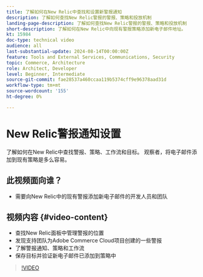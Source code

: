 ```yaml
---
title: 了解如何在New Relic中查找和设置新警报通知
description: 了解如何查找New Relic警报的警报、策略和投放机制
landing-page-description: 了解如何查找New Relic警报的警报、策略和投放机制
short-description: 了解如何在New Relic中向现有警报策略添加新电子邮件地址。
kt: 15984
doc-type: technical video
audience: all
last-substantial-update: 2024-08-14T00:00:00Z
feature: Tools and External Services, Communications, Security
topic: Commerce, Architecture
role: Architect, Developer
level: Beginner, Intermediate
source-git-commit: fae28537a460ccaa119b5374cff9e96378aad31d
workflow-type: tm+mt
source-wordcount: '155'
ht-degree: 0%

---
```


# New Relic警报通知设置

了解如何在New Relic中查找警报、策略、工作流和目标。 观察者，将电子邮件添加到现有策略是多么容易。

## 此视频面向谁？

* 需要向New Relic中的现有警报添加新电子邮件的开发人员和团队

## 视频内容 {#video-content}

* 查找New Relic面板中管理警报的位置
* 发现支持团队为Adobe Commerce Cloud项目创建的一些警报
* 了解警报通知、策略和工作流
* 保存目标并验证新电子邮件已添加到策略中

>[!VIDEO](https://video.tv.adobe.com/v/3441216?learn=on&captions=chi_hans)
